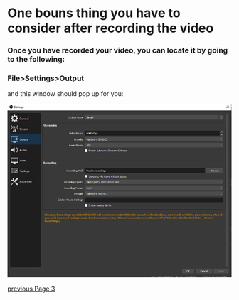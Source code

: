 # One bouns thing you have to consider after recording the video

### Once you have recorded your video, you can locate it by going to the following:
### File>Settings>Output 

and this window should pop up for you:

![](Pictures/ninthScreen.png)

[previous Page 3](https://github.com/YousifAlSaeed/Final1600/blob/main/Page3.md)
